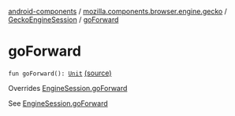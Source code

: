 [android-components](../../index.md) / [mozilla.components.browser.engine.gecko](../index.md) / [GeckoEngineSession](index.md) / [goForward](./go-forward.md)

# goForward

`fun goForward(): `[`Unit`](https://kotlinlang.org/api/latest/jvm/stdlib/kotlin/-unit/index.html) [(source)](https://github.com/mozilla-mobile/android-components/blob/master/components/browser/engine-gecko-beta/src/main/java/mozilla/components/browser/engine/gecko/GeckoEngineSession.kt#L134)

Overrides [EngineSession.goForward](../../mozilla.components.concept.engine/-engine-session/go-forward.md)

See [EngineSession.goForward](../../mozilla.components.concept.engine/-engine-session/go-forward.md)

